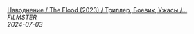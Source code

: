 <!--2024-07-03 10:58:16-->
<div class="yb">
  <a class="nodecor" href="/posts.html?filmy/navodnenie_the_flood_2023_triller_boevik_ujasy_trailer">
    <img class="preview" data-videoid="JIR0fsJq2_g" src="https://i3.ytimg.com/vi/JIR0fsJq2_g/hqdefault.jpg" align="middle" alt="">
  </a>
  <div class="inlbl text">
    <a class="nodecor" href="/posts.html?filmy/navodnenie_the_flood_2023_triller_boevik_ujasy_trailer">Наводнение / The Flood (2023) / Триллер, Боевик, Ужасы /...</a><br>
    <i class="smaller2">FILMSTER</i><br>
    <i class="smaller3">2024-07-03</i>
  </div>
</div>
